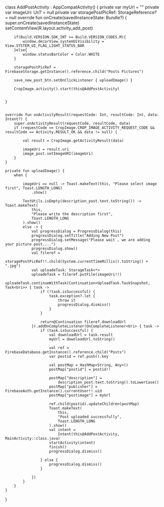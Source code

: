 class AddPostActivity : AppCompatActivity() {
    private var myUrl = ""
    private var imageUri: Uri? = null
    private var storagePostPicRef: StorageReference? = null
    override fun onCreate(savedInstanceState: Bundle?) {
        super.onCreate(savedInstanceState)
        setContentView(R.layout.activity_add_post)

        if(Build.VERSION.SDK_INT >= Build.VERSION_CODES.M){
            window.decorView.systemUiVisibility = View.SYSTEM_UI_FLAG_LIGHT_STATUS_BAR
        }else{
            window.statusBarColor = Color.WHITE
        }

        storagePostPicRef = FirebaseStorage.getInstance().reference.child("Posts Pictures")

        save_new_post_btn.setOnClickListener { uploadImage() }

        CropImage.activity().start(this@AddPostActivity)


    }


    override fun onActivityResult(requestCode: Int, resultCode: Int, data: Intent?) {
        super.onActivityResult(requestCode, resultCode, data)
        if (requestCode == CropImage.CROP_IMAGE_ACTIVITY_REQUEST_CODE && resultCode == Activity.RESULT_OK && data != null) {

            val result = CropImage.getActivityResult(data)

            imageUri = result.uri
            image_post.setImageURI(imageUri)
        }
    }

    private fun uploadImage() {
        when {

            imageUri == null -> Toast.makeText(this, "Please select image first", Toast.LENGTH_LONG)
                .show()

            TextUtils.isEmpty(description_post.text.toString()) -> Toast.makeText(
                this,
                "Please write the description first",
                Toast.LENGTH_LONG
            ).show()
            else -> {
                val progressDialog = ProgressDialog(this)
                progressDialog.setTitle("Adding New Post")
                progressDialog.setMessage("Please wait , we are adding your picture post....")
                progressDialog.show()
                val fileref =
                    storagePostPicRef!!.child(System.currentTimeMillis().toString() + ".jpg")
                val uploadeTask: StorageTask<*>
                uploadeTask = fileref.putFile(imageUri!!)
                uploadeTask.continueWithTask(Continuation<UploadTask.TaskSnapshot, Task<Uri>> { task ->
                    if (!task.isSuccessful) {
                        task.exception?.let {
                            throw it
                            progressDialog.dismiss()
                        }
                    }

                    return@Continuation fileref.downloadUrl
                }).addOnCompleteListener(OnCompleteListener<Uri> { task ->
                    if (task.isSuccessful) {
                        val downloadUrl = task.result
                        myUrl = downloadUrl.toString()

                        val ref = FirebaseDatabase.getInstance().reference.child("Posts")
                        var postid = ref.push().key

                        val postMap = HashMap<String, Any>()
                        postMap["postid"] = postid!!

                        postMap["description"] =
                            description_post.text.toString().toLowerCase()
                        postMap["publisher"] = FirebaseAuth.getInstance().currentUser!!.uid
                        postMap["postimage"] = myUrl

                        ref.child(postid).updateChildren(postMap)
                        Toast.makeText(
                            this,
                            "Post uploaded successfully",
                            Toast.LENGTH_LONG
                        ).show()
                        val intent =
                            Intent(this@AddPostActivity, MainActivity::class.java)
                        startActivity(intent)
                        finish()
                        progressDialog.dismiss()

                    } else {
                        progressDialog.dismiss()
                    }

                })
            }
        }
    }
}
